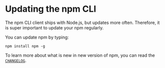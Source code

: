 # Updating the npm CLI

The npm CLI client ships with Node.js, but updates more often.
Therefore, it is super important to update your npm regularly.

You can update npm by typing:
```
npm install npm -g
```

To learn more about what is new in new version of npm, you can
read the [`CHANGELOG`].

[`CHANGELOG`]: https://github.com/npm/npm/blob/master/CHANGELOG.md

